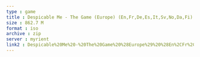 ```yaml
---
type : game
title : Despicable Me - The Game (Europe) (En,Fr,De,Es,It,Sv,No,Da,Fi)
size : 862.7 M
format : iso
archive : zip
server : myrient
link2 : Despicable%20Me%20-%20The%20Game%20%28Europe%29%20%28En%2CFr%2CDe%2CEs%2CIt%2CSv%2CNo%2CDa%2CFi%29
---
```

